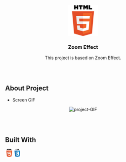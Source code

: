 <br />
<p align="center">
  <a href="https://ajaykumar8511.github.io/Zoom_Effect.github.io/">
    <img src="https://raw.githubusercontent.com/github/explore/80688e429a7d4ef2fca1e82350fe8e3517d3494d/topics/html/html.png" alt="logo" width="100" \>
  </a>

  <h3 align="center"> <b>Zoom Effect</b> </h3>

  <p align="center">
    This project is based on Zoom Effect.
  </p>
</p>
<br/>
<br/>

## About Project   

* Screen GIF

<p align="center">
    <img src="Zoom Effect.gif" alt="project-GIF" width="800px" >
</p>

<br/>
<br/>

## Built With

 <img align="left" alt="HTML5" width="26px" src="https://raw.githubusercontent.com/github/explore/80688e429a7d4ef2fca1e82350fe8e3517d3494d/topics/html/html.png" />

<img align="left" alt="CSS3" width="26px" src="https://raw.githubusercontent.com/github/explore/80688e429a7d4ef2fca1e82350fe8e3517d3494d/topics/css/css.png" />